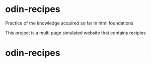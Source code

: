 # odin-recipes

Practice of the knowledge acquired so far in html foundations

This project is a multi page simulated website that contains recipies

# odin-recipes
